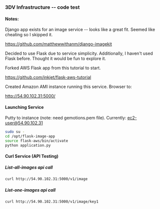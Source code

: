 ### 3DV Infrastructure -- code test

#### Notes:

Django app exists for an image service -- looks like a great fit. Seemed like cheating so I skipped it.

https://github.com/matthewwithanm/django-imagekit

Decided to use Flask due to service simplicity. Additionally, I haven't used Flask before. Thought it would be fun to explore it.

Forked AWS Flask app from this tutorial to start.

https://github.com/inkjet/flask-aws-tutorial

Created Amazon AMI instance running this service. Browser to:

http://54.90.102.31:5000/

#### Launching Service
Putty to instance (note: need gemotions.pem file). Currently: ec2-user@54.90.102.31
```bash
sudo su -
cd /opt/flask-image-app
source flask-aws/bin/activate
python application.py
```
#### Curl Service (API Testing)
##### List-all-images api call
```bash
curl http://54.90.102.31:5000/v1/image
```
##### List-one-images api call
```bash
curl http://54.90.102.31:5000/v1/image/key1
```
